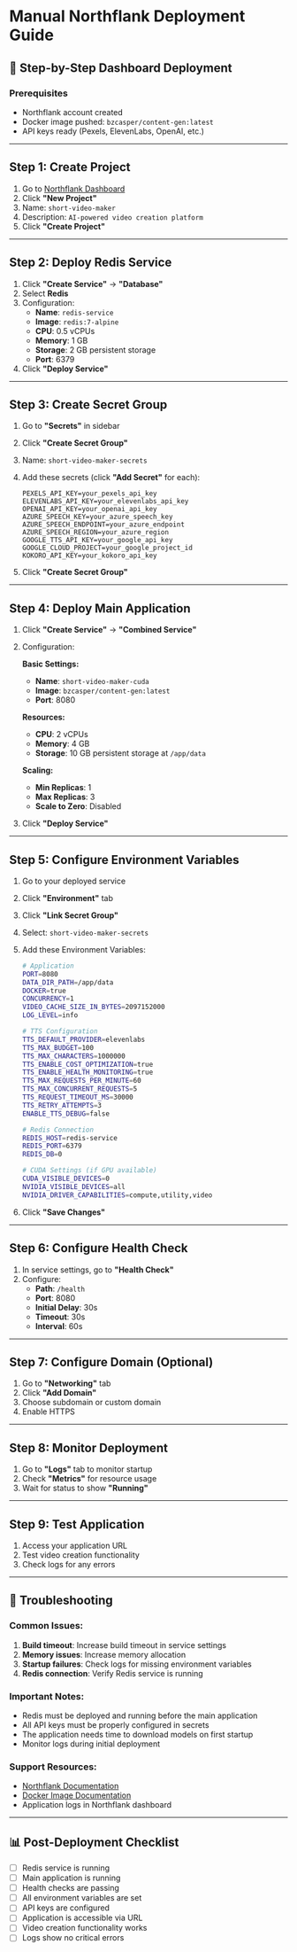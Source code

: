 # Manual Northflank Deployment Guide

## 🚀 Step-by-Step Dashboard Deployment

### Prerequisites
- Northflank account created
- Docker image pushed: `bzcasper/content-gen:latest`
- API keys ready (Pexels, ElevenLabs, OpenAI, etc.)

---

## Step 1: Create Project
1. Go to [Northflank Dashboard](https://northflank.com)
2. Click **"New Project"**
3. Name: `short-video-maker`
4. Description: `AI-powered video creation platform`
5. Click **"Create Project"**

---

## Step 2: Deploy Redis Service
1. Click **"Create Service"** → **"Database"**
2. Select **Redis**
3. Configuration:
   - **Name**: `redis-service`
   - **Image**: `redis:7-alpine`
   - **CPU**: 0.5 vCPUs
   - **Memory**: 1 GB
   - **Storage**: 2 GB persistent storage
   - **Port**: 6379
4. Click **"Deploy Service"**

---

## Step 3: Create Secret Group
1. Go to **"Secrets"** in sidebar
2. Click **"Create Secret Group"**
3. Name: `short-video-maker-secrets`
4. Add these secrets (click **"Add Secret"** for each):

   ```
   PEXELS_API_KEY=your_pexels_api_key
   ELEVENLABS_API_KEY=your_elevenlabs_api_key
   OPENAI_API_KEY=your_openai_api_key
   AZURE_SPEECH_KEY=your_azure_speech_key
   AZURE_SPEECH_ENDPOINT=your_azure_endpoint
   AZURE_SPEECH_REGION=your_azure_region
   GOOGLE_TTS_API_KEY=your_google_api_key
   GOOGLE_CLOUD_PROJECT=your_google_project_id
   KOKORO_API_KEY=your_kokoro_api_key
   ```

5. Click **"Create Secret Group"**

---

## Step 4: Deploy Main Application
1. Click **"Create Service"** → **"Combined Service"**
2. Configuration:
   
   **Basic Settings:**
   - **Name**: `short-video-maker-cuda`
   - **Image**: `bzcasper/content-gen:latest`
   - **Port**: 8080
   
   **Resources:**
   - **CPU**: 2 vCPUs
   - **Memory**: 4 GB
   - **Storage**: 10 GB persistent storage at `/app/data`
   
   **Scaling:**
   - **Min Replicas**: 1
   - **Max Replicas**: 3
   - **Scale to Zero**: Disabled

3. Click **"Deploy Service"**

---

## Step 5: Configure Environment Variables
1. Go to your deployed service
2. Click **"Environment"** tab
3. Click **"Link Secret Group"**
4. Select: `short-video-maker-secrets`
5. Add these Environment Variables:

   ```bash
   # Application
   PORT=8080
   DATA_DIR_PATH=/app/data
   DOCKER=true
   CONCURRENCY=1
   VIDEO_CACHE_SIZE_IN_BYTES=2097152000
   LOG_LEVEL=info
   
   # TTS Configuration
   TTS_DEFAULT_PROVIDER=elevenlabs
   TTS_MAX_BUDGET=100
   TTS_MAX_CHARACTERS=1000000
   TTS_ENABLE_COST_OPTIMIZATION=true
   TTS_ENABLE_HEALTH_MONITORING=true
   TTS_MAX_REQUESTS_PER_MINUTE=60
   TTS_MAX_CONCURRENT_REQUESTS=5
   TTS_REQUEST_TIMEOUT_MS=30000
   TTS_RETRY_ATTEMPTS=3
   ENABLE_TTS_DEBUG=false
   
   # Redis Connection
   REDIS_HOST=redis-service
   REDIS_PORT=6379
   REDIS_DB=0
   
   # CUDA Settings (if GPU available)
   CUDA_VISIBLE_DEVICES=0
   NVIDIA_VISIBLE_DEVICES=all
   NVIDIA_DRIVER_CAPABILITIES=compute,utility,video
   ```

6. Click **"Save Changes"**

---

## Step 6: Configure Health Check
1. In service settings, go to **"Health Check"**
2. Configure:
   - **Path**: `/health`
   - **Port**: 8080
   - **Initial Delay**: 30s
   - **Timeout**: 30s
   - **Interval**: 60s

---

## Step 7: Configure Domain (Optional)
1. Go to **"Networking"** tab
2. Click **"Add Domain"**
3. Choose subdomain or custom domain
4. Enable HTTPS

---

## Step 8: Monitor Deployment
1. Go to **"Logs"** tab to monitor startup
2. Check **"Metrics"** for resource usage
3. Wait for status to show **"Running"**

---

## Step 9: Test Application
1. Access your application URL
2. Test video creation functionality
3. Check logs for any errors

---

## 🔧 Troubleshooting

### Common Issues:
1. **Build timeout**: Increase build timeout in service settings
2. **Memory issues**: Increase memory allocation
3. **Startup failures**: Check logs for missing environment variables
4. **Redis connection**: Verify Redis service is running

### Important Notes:
- Redis must be deployed and running before the main application
- All API keys must be properly configured in secrets
- The application needs time to download models on first startup
- Monitor logs during initial deployment

### Support Resources:
- [Northflank Documentation](https://northflank.com/docs)
- [Docker Image Documentation](../README.md)
- Application logs in Northflank dashboard

---

## 📊 Post-Deployment Checklist
- [ ] Redis service is running
- [ ] Main application is running  
- [ ] Health checks are passing
- [ ] All environment variables are set
- [ ] API keys are configured
- [ ] Application is accessible via URL
- [ ] Video creation functionality works
- [ ] Logs show no critical errors